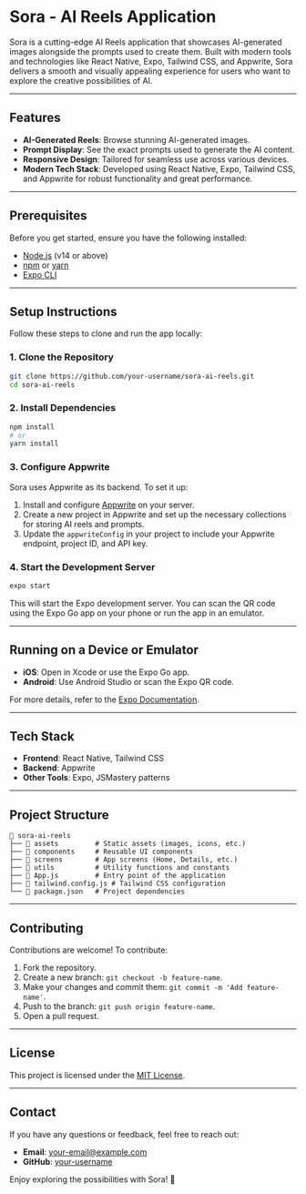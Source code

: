 # Sora - AI Reels Application

Sora is a cutting-edge AI Reels application that showcases AI-generated images alongside the prompts used to create them. Built with modern tools and technologies like React Native, Expo, Tailwind CSS, and Appwrite, Sora delivers a smooth and visually appealing experience for users who want to explore the creative possibilities of AI.

---

## Features

- **AI-Generated Reels**: Browse stunning AI-generated images.
- **Prompt Display**: See the exact prompts used to generate the AI content.
- **Responsive Design**: Tailored for seamless use across various devices.
- **Modern Tech Stack**: Developed using React Native, Expo, Tailwind CSS, and Appwrite for robust functionality and great performance.

---

## Prerequisites

Before you get started, ensure you have the following installed:

- [Node.js](https://nodejs.org/) (v14 or above)
- [npm](https://www.npmjs.com/) or [yarn](https://yarnpkg.com/)
- [Expo CLI](https://expo.dev/)

---

## Setup Instructions

Follow these steps to clone and run the app locally:

### 1. Clone the Repository
```bash
git clone https://github.com/your-username/sora-ai-reels.git
cd sora-ai-reels
```

### 2. Install Dependencies
```bash
npm install
# or
yarn install
```

### 3. Configure Appwrite

Sora uses Appwrite as its backend. To set it up:

1. Install and configure [Appwrite](https://appwrite.io/docs) on your server.
2. Create a new project in Appwrite and set up the necessary collections for storing AI reels and prompts.
3. Update the `appwriteConfig` in your project to include your Appwrite endpoint, project ID, and API key.

### 4. Start the Development Server
```bash
expo start
```

This will start the Expo development server. You can scan the QR code using the Expo Go app on your phone or run the app in an emulator.

---

## Running on a Device or Emulator

- **iOS**: Open in Xcode or use the Expo Go app.
- **Android**: Use Android Studio or scan the Expo QR code.

For more details, refer to the [Expo Documentation](https://docs.expo.dev/).

---

## Tech Stack

- **Frontend**: React Native, Tailwind CSS
- **Backend**: Appwrite
- **Other Tools**: Expo, JSMastery patterns

---

## Project Structure

```plaintext
📂 sora-ai-reels
├── 📂 assets         # Static assets (images, icons, etc.)
├── 📂 components     # Reusable UI components
├── 📂 screens        # App screens (Home, Details, etc.)
├── 📂 utils          # Utility functions and constants
├── 📄 App.js         # Entry point of the application
├── 📄 tailwind.config.js # Tailwind CSS configuration
└── 📄 package.json   # Project dependencies
```

---

## Contributing

Contributions are welcome! To contribute:

1. Fork the repository.
2. Create a new branch: `git checkout -b feature-name`.
3. Make your changes and commit them: `git commit -m 'Add feature-name'`.
4. Push to the branch: `git push origin feature-name`.
5. Open a pull request.

---

## License

This project is licensed under the [MIT License](LICENSE).

---

## Contact

If you have any questions or feedback, feel free to reach out:

- **Email**: your-email@example.com
- **GitHub**: [your-username](https://github.com/your-username)

Enjoy exploring the possibilities with Sora! 🚀
